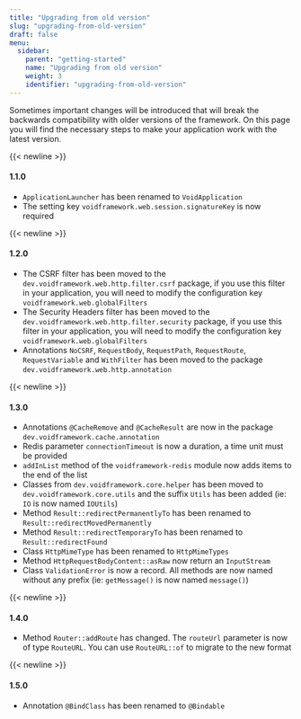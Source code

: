 ```yaml
---
title: "Upgrading from old version"
slug: "upgrading-from-old-version"
draft: false
menu:
  sidebar:
    parent: "getting-started"
    name: "Upgrading from old version"
    weight: 3
    identifier: "upgrading-from-old-version"
---
```


Sometimes important changes will be introduced that will break the backwards compatibility with older versions of the framework. On this page you will find the necessary steps to make your application work with the latest version.



{{< newline >}}
#### 1.1.0

- `ApplicationLauncher` has been renamed to `VoidApplication`
- The setting key `voidframework.web.session.signatureKey` is now required



{{< newline >}}
#### 1.2.0

- The CSRF filter has been moved to the `dev.voidframework.web.http.filter.csrf` package, if you use this filter in your application, you will need to modify the configuration key `voidframework.web.globalFilters`
- The Security Headers filter has been moved to the `dev.voidframework.web.http.filter.security` package, if you use this filter in your application, you will need to modify the configuration key `voidframework.web.globalFilters`
- Annotations `NoCSRF`, `RequestBody`, `RequestPath`, `RequestRoute`, `RequestVariable` and `WithFilter` has been moved to the package `dev.voidframework.web.http.annotation`



{{< newline >}}
#### 1.3.0

- Annotations `@CacheRemove` and `@CacheResult` are now in the package `dev.voidframework.cache.annotation`
- Redis parameter `connectionTimeout` is now a duration, a time unit must be provided
- `addInList` method of the `voidframework-redis` module now adds items to the end of the list
- Classes from `dev.voidframework.core.helper` has been moved to `dev.voidframework.core.utils` and the suffix `Utils` has been added (ie: `IO` is now named `IOUtils`)
- Method `Result::redirectPermanentlyTo` has been renamed to `Result::redirectMovedPermanently`
- Method `Result::redirectTemporaryTo` has been renamed to `Result::redirectFound`
- Class `HttpMimeType` has been renamed to `HttpMimeTypes`
- Method `HttpRequestBodyContent::asRaw` now return an `InputStream`
- Class `ValidationError` is now a record. All methods are now named without any prefix (ie: `getMessage()` is now named `message()`)



{{< newline >}}
#### 1.4.0

- Method `Router::addRoute` has changed. The `routeUrl` parameter is now of type `RouteURL`. You can use `RouteURL::of` to migrate to the new format



{{< newline >}}
#### 1.5.0

- Annotation `@BindClass` has been renamed to `@Bindable`
